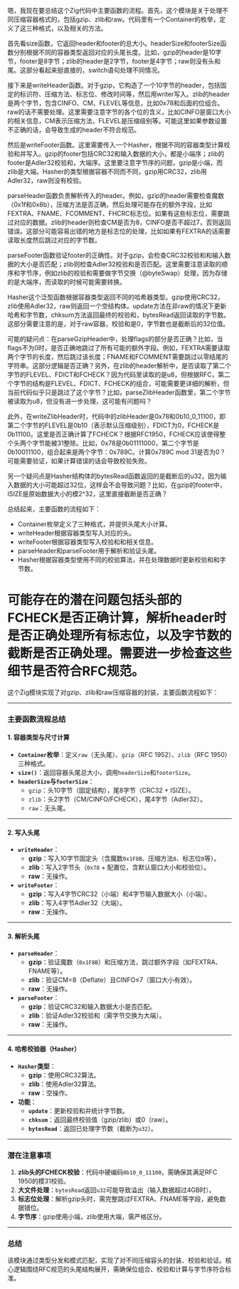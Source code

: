 嗯，我现在要总结这个Zig代码中主要函数的流程。首先，这个模块是关于处理不同压缩容器格式的，包括gzip、zlib和raw。代码里有一个Container的枚举，定义了这三种格式，以及相关的方法。

首先看size函数，它返回header和footer的总大小。headerSize和footerSize函数分别根据不同的容器类型返回对应的头尾长度。比如，gzip的header是10字节，footer是8字节；zlib的header是2字节，footer是4字节；raw则没有头和尾。这部分看起来挺直接的，switch语句处理不同情况。

接下来是writeHeader函数。对于gzip，它构造了一个10字节的header，包括固定的标识符、压缩方法、标志位、修改时间等，然后用writer写入。zlib的header是两个字节，包含CINFO、CM、FLEVEL等信息，比如0x78和后面的位组合。raw的话不需要处理。这里需要注意字节的各个位的含义，比如CINFO是窗口大小的相关信息，CM表示压缩方法，FLEVEL是压缩级别等。可能这里如果参数设置不正确的话，会导致生成的header不符合规范。

然后是writeFooter函数。这里需要传入一个Hasher，根据不同的容器类型计算校验和并写入。gzip的footer包括CRC32和输入数据的大小，都是小端序；zlib的footer是Adler32校验和，大端序。这里要注意字节序的问题，gzip是小端，而zlib是大端。Hasher的类型根据容器不同而不同，gzip用CRC32，zlib用Adler32，raw则没有校验。

parseHeader函数负责解析传入的header。例如，gzip的header需要检查魔数（0x1f和0x8b），压缩方法是否正确，然后处理可能存在的额外字段，比如FEXTRA、FNAME、FCOMMENT、FHCRC标志位。如果有这些标志位，需要跳过对应的数据。zlib的header则检查CM是否为8，CINFO是否不超过7，否则返回错误。这部分可能容易出错的地方是标志位的处理，比如如果有FEXTRA的话需要读取长度然后跳过对应的字节数。

parseFooter函数验证footer的正确性。对于gzip，会检查CRC32校验和和输入数据的大小是否匹配；zlib则检查Adler32校验和是否匹配。这里需要注意读取的顺序和字节序，例如zlib的校验和需要做字节交换（@byteSwap）处理，因为存储的是大端序，而读取的时候可能需要转换。

Hasher这个泛型函数根据容器类型返回不同的哈希器类型。gzip使用CRC32，zlib使用Adler32，raw则返回一个空结构体。update方法在非raw的情况下更新哈希和字节数，chksum方法返回最终的校验和，bytesRead返回读取的字节数。这部分需要注意的是，对于raw容器，校验和是0，字节数也是截断后的32位值。

可能的疑问点：在parseGzipHeader中，处理flags的部分是否正确？比如，当flags不为0时，是否正确地跳过了所有可能的额外字段。例如，FEXTRA需要读取两个字节的长度，然后跳过该长度；FNAME和FCOMMENT需要跳过以零结尾的字符串。这部分逻辑是否正确？另外，在zlib的header解析中，是否读取了第二个字节的FLEVEL、FDICT和FCHECK？因为代码里读取的是u8，但根据RFC，第二个字节的结构是FLEVEL、FDICT、FCHECK的组合，可能需要更详细的解析，但当前代码似乎只是跳过了这个字节？比如，parseZlibHeader函数里，第二个字节被读取为u8，但没有进一步处理，这可能有问题吗？

此外，在writeZlibHeader时，代码中的zlibHeader是0x78和0b10_0_11100，即第二个字节的FLEVEL是0b10（表示默认压缩级别），FDICT为0，FCHECK是0b11100。这里是否正确计算了FCHECK？根据RFC1950，FCHECK应该使得整个头两个字节能被31整除。比如，0x78是0b01111000，第二个字节是0b10011100，组合起来是两个字节：0x789C。计算0x789C mod 31是否为0？可能需要验证，如果计算错误的话会导致校验失败。

另一个疑问点是Hasher结构体的bytesRead函数返回的是截断后的u32，因为输入数据的大小可能超过32位，这样会不会导致问题？比如，在gzip的footer中，ISIZE是原始数据大小的模2^32，这里直接截断是否正确？

总结起来，主要函数的流程如下：

- Container枚举定义了三种格式，并提供头尾大小计算。
- writeHeader根据容器类型写入对应的头。
- writeFooter根据容器类型写入校验和和相关信息。
- parseHeader和parseFooter用于解析和验证头尾。
- Hasher根据容器类型使用不同的校验算法，并在处理数据时更新校验和和字节数。

可能存在的潜在问题包括头部的FCHECK是否正确计算，解析header时是否正确处理所有标志位，以及字节数的截断是否正确处理。需要进一步检查这些细节是否符合RFC规范。
================================================
这个Zig模块实现了对gzip、zlib和raw压缩容器的封装，主要函数流程如下：

---

### **主要函数流程总结**

#### **1. 容器类型与尺寸计算**
- **`Container`枚举**：定义`raw`（无头尾）、`gzip`（RFC 1952）、`zlib`（RFC 1950）三种格式。
- **`size()`**：返回容器头尾总大小，调用`headerSize`和`footerSize`。
- **`headerSize`与`footerSize`**：
  - `gzip`：头10字节（固定结构），尾8字节（CRC32 + ISIZE）。
  - `zlib`：头2字节（CM/CINFO/FCHECK），尾4字节（Adler32）。
  - `raw`：无头尾。

---

#### **2. 写入头尾**
- **`writeHeader`**：
  - **gzip**：写入10字节固定头（含魔数`0x1F8B`、压缩方法`8`、标志位`0`等）。
  - **zlib**：写入2字节头（`0x78` + 配置位，含默认窗口大小和校验位）。
  - **raw**：无操作。
- **`writeFooter`**：
  - **gzip**：写入4字节CRC32（小端）和4字节输入数据大小（小端）。
  - **zlib**：写入4字节Adler32（大端）。
  - **raw**：无操作。

---

#### **3. 解析头尾**
- **`parseHeader`**：
  - **gzip**：验证魔数（`0x1F8B`）和压缩方法，跳过额外字段（如FEXTRA、FNAME等）。
  - **zlib**：验证CM=8（Deflate）且CINFO≤7（窗口大小有效）。
  - **raw**：无操作。
- **`parseFooter`**：
  - **gzip**：验证CRC32和输入数据大小是否匹配。
  - **zlib**：验证Adler32校验和（需字节交换为大端）。
  - **raw**：无操作。

---

#### **4. 哈希校验器（Hasher）**
- **`Hasher`类型**：
  - **gzip**：使用CRC32算法。
  - **zlib**：使用Adler32算法。
  - **raw**：空操作。
- **功能**：
  - **`update`**：更新校验和并统计字节数。
  - **`chksum`**：返回最终校验值（gzip/zlib）或0（raw）。
  - **`bytesRead`**：返回已处理字节数（截断为`u32`）。

---

### **潜在注意事项**
1. **zlib头的FCHECK校验**：代码中硬编码`0b10_0_11100`，需确保其满足RFC 1950的模31校验。
2. **大文件处理**：`bytesRead`返回`u32`可能导致溢出（输入数据超过4GB时）。
3. **标志位处理**：解析gzip头时，需完整跳过FEXTRA、FNAME等字段，避免数据错位。
4. **字节序**：gzip使用小端，zlib使用大端，需严格区分。

---

### **总结**
该模块通过类型分发和模式匹配，实现了对不同压缩容头的封装、校验和验证。核心逻辑围绕RFC规范的头尾结构展开，需确保位组合、校验和计算与字节序符合标准。